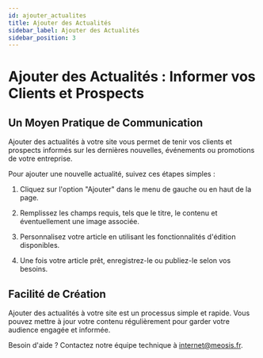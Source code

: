 ```yaml
---
id: ajouter_actualites
title: Ajouter des Actualités
sidebar_label: Ajouter des Actualités
sidebar_position: 3
---
```


# Ajouter des Actualités : Informer vos Clients et Prospects

## Un Moyen Pratique de Communication

Ajouter des actualités à votre site vous permet de tenir vos clients et prospects informés sur les dernières nouvelles, événements ou promotions de votre entreprise.

Pour ajouter une nouvelle actualité, suivez ces étapes simples :

1. Cliquez sur l'option "Ajouter" dans le menu de gauche ou en haut de la page.

2. Remplissez les champs requis, tels que le titre, le contenu et éventuellement une image associée.

3. Personnalisez votre article en utilisant les fonctionnalités d'édition disponibles.

4. Une fois votre article prêt, enregistrez-le ou publiez-le selon vos besoins.

## Facilité de Création

Ajouter des actualités à votre site est un processus simple et rapide. Vous pouvez mettre à jour votre contenu régulièrement pour garder votre audience engagée et informée.

Besoin d'aide ? Contactez notre équipe technique à internet@meosis.fr.
